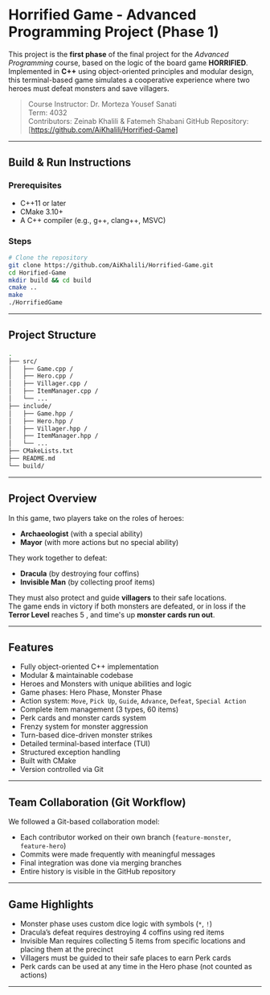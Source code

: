 #  Horrified Game - Advanced Programming Project (Phase 1)

This project is the **first phase** of the final project for the *Advanced Programming* course, based on the logic of the board game **HORRIFIED**.  
Implemented in **C++** using object-oriented principles and modular design, this terminal-based game simulates a cooperative experience where two heroes must defeat monsters and save villagers.

> Course Instructor: Dr. Morteza Yousef Sanati  
> Term: 4032  
> Contributors: Zeinab Khalili & Fatemeh Shabani
> GitHub Repository: [https://github.com/AiKhalili/Horrified-Game]

---

##  Build & Run Instructions

### Prerequisites
- C++11 or later
- CMake 3.10+
- A C++ compiler (e.g., g++, clang++, MSVC)

### Steps

```bash
# Clone the repository
git clone https://github.com/AiKhalili/Horrified-Game.git
cd Horified-Game
mkdir build && cd build
cmake ..
make
./HorrifiedGame
```

---

##  Project Structure

```bash
.
├── src/                    
│   ├── Game.cpp / 
│   ├── Hero.cpp /   
│   ├── Villager.cpp /  
│   ├── ItemManager.cpp /  
│   └── ...
├── include/
│   ├── Game.hpp / 
│   ├── Hero.hpp /   
│   ├── Villager.hpp /  
│   ├── ItemManager.hpp /  
│   └── ...                
├── CMakeLists.txt        
├── README.md                       
└── build/                
```

---

##  Project Overview

In this game, two players take on the roles of heroes:
- **Archaeologist** (with a special ability)
- **Mayor** (with more actions but no special ability)

They work together to defeat:
- **Dracula** (by destroying four coffins)
- **Invisible Man** (by collecting proof items)

They must also protect and guide **villagers** to their safe locations.  
The game ends in victory if both monsters are defeated, or in loss if the **Terror Level** reaches 5 , and time's up **monster cards run out**.

---

## Features

- Fully object-oriented C++ implementation
- Modular & maintainable codebase
- Heroes and Monsters with unique abilities and logic
- Game phases: Hero Phase, Monster Phase
- Action system: `Move`, `Pick Up`, `Guide`, `Advance`, `Defeat`, `Special Action`
- Complete item management (3 types, 60 items)
- Perk cards and monster cards system
- Frenzy system for monster aggression
- Turn-based dice-driven monster strikes
- Detailed terminal-based interface (TUI)
- Structured exception handling
- Built with CMake
- Version controlled via Git

---

##  Team Collaboration (Git Workflow)

We followed a Git-based collaboration model:

- Each contributor worked on their own branch (`feature-monster`, `feature-hero`)
- Commits were made frequently with meaningful messages
- Final integration was done via merging branches
- Entire history is visible in the GitHub repository

---

##  Game Highlights

-  Monster phase uses custom dice logic with symbols (`*`, `!`)
-  Dracula’s defeat requires destroying 4 coffins using red items
-  Invisible Man requires collecting 5 items from specific locations and placing them at the precinct
-  Villagers must be guided to their safe places to earn Perk cards
-  Perk cards can be used at any time in the Hero phase (not counted as actions)

---